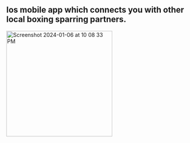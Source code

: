 ## Ios mobile app which connects you with other local boxing sparring partners.
<img width="279" alt="Screenshot 2024-01-06 at 10 08 33 PM" src="https://github.com/mrrobot266/SparringPal/assets/99101149/6d49b268-57d3-4b89-b1fa-d368d1f9cdaf">
